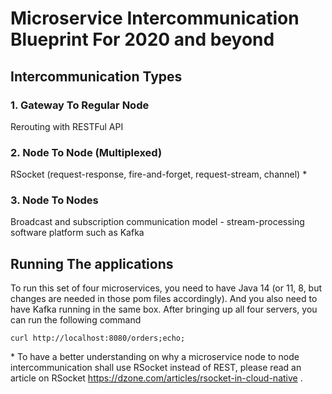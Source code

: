 # Microservice Intercommunication Blueprint For 2020 and beyond

## Intercommunication Types

### 1. Gateway To Regular Node

Rerouting with RESTFul API 

### 2. Node To Node (Multiplexed) 

RSocket (request-response, fire-and-forget, request-stream, channel) *

### 3. Node To Nodes 

Broadcast and subscription communication model - stream-processing software platform such as Kafka

## Running The applications

To run this set of four microservices, you need to have Java 14 (or 11, 8, but changes are needed in those pom files accordingly). And you also need to have Kafka running in the same box. After bringing up all four servers, you can run the following command
```
curl http://localhost:8080/orders;echo;
```
\* To have a better understanding on why a microservice node to node intercommunication shall use RSocket instead of REST, please read an article on RSocket https://dzone.com/articles/rsocket-in-cloud-native .

